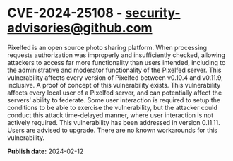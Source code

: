 # CVE-2024-25108 - security-advisories@github.com

Pixelfed is an open source photo sharing platform. When processing requests authorization was improperly and insufficiently checked, allowing attackers to access far more functionality than users intended, including to the administrative and moderator functionality of the Pixelfed server. This vulnerability affects every version of Pixelfed between v0.10.4 and v0.11.9, inclusive. A proof of concept of this vulnerability exists. This vulnerability affects every local user of a Pixelfed server, and can potentially affect the servers' ability to federate. Some user interaction is required to setup the conditions to be able to exercise the vulnerability, but the attacker could conduct this attack time-delayed manner, where user interaction is not actively required. This vulnerability has been addressed in version 0.11.11. Users are advised to upgrade. There are no known workarounds for this vulnerability.

**Publish date:** 2024-02-12
